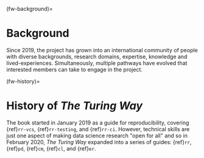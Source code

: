 (fw-background)=
# Background

Since 2019, the project has grown into an international community of people with diverse backgrounds, research domains, expertise, knowledge and lived-experiences. 
Simultaneously, multiple pathways have evolved that interested members can take to engage in the project.

(fw-history)=
# History of _The Turing Way_

The book started in January 2019 as a guide for reproducibility, covering {ref}`rr-vcs`, {ref}`rr-testing`, and {ref}`rr-ci`. However, technical skills are just one aspect of making data science research "open for all" and so in February 2020, _The Turing Way_ expanded into a series of guides: {ref}`rr`, {ref}`pd`, {ref}`cm`, {ref}`cl`, and {ref}`er`.